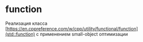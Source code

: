 # function

Реализация класса [https://en.cppreference.com/w/cpp/utility/functional/function](std::function) с применением small-object оптимизации
